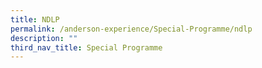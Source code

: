 ```yaml
---
title: NDLP
permalink: /anderson-experience/Special-Programme/ndlp
description: ""
third_nav_title: Special Programme
---
```

